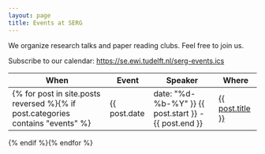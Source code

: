 ```yaml
---
layout: page
title: Events at SERG
---
```


We organize research talks and paper reading clubs. Feel free to join us.

Subscribe to our calendar: https://se.ewi.tudelft.nl/serg-events.ics

| When | Event       | Speaker | Where           |
|---------|-------|----------------------|------------------------|
{% for post in site.posts reversed %}{% if post.categories contains "events" %}| {{ post.date | date: "%d-%b-%Y" }} {{ post.start }} - {{ post.end }} | <a href="{{ post.url }}">{{ post.title }}</a> | {{ post.speaker }} | {{ post.where }} |
{% endif %}{% endfor %}

